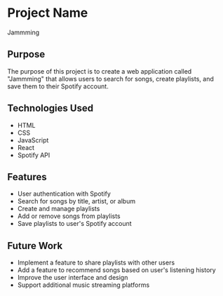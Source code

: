 # Project Name
Jammming

## Purpose
The purpose of this project is to create a web application called "Jammming" that allows users to search for songs, create playlists, and save them to their Spotify account.

## Technologies Used
- HTML
- CSS
- JavaScript
- React
- Spotify API

## Features
- User authentication with Spotify
- Search for songs by title, artist, or album
- Create and manage playlists
- Add or remove songs from playlists
- Save playlists to user's Spotify account

## Future Work
- Implement a feature to share playlists with other users
- Add a feature to recommend songs based on user's listening history
- Improve the user interface and design
- Support additional music streaming platforms
